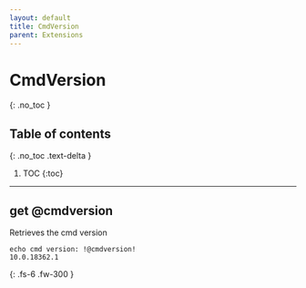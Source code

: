 ```yaml
---
layout: default
title: CmdVersion
parent: Extensions
---
```


# CmdVersion
{: .no_toc }

## Table of contents
{: .no_toc .text-delta }

1. TOC
{:toc}

---

## get @cmdversion

Retrieves the cmd version

```batch
echo cmd version: !@cmdversion!
10.0.18362.1
```

{: .fs-6 .fw-300 }
